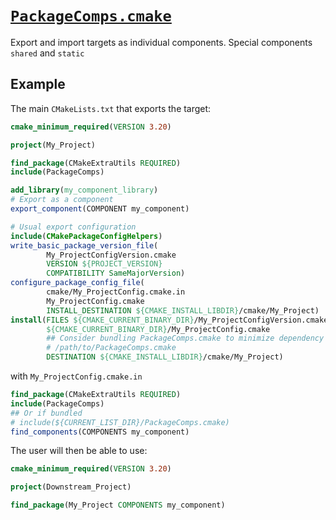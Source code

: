 # [`PackageComps.cmake`](PackageComps.cmake)

<!-- SPHINX-START -->

Export and import targets as individual components. Special components `shared` and `static`

## Example

The main `CMakeLists.txt` that exports the target:

```cmake
cmake_minimum_required(VERSION 3.20)

project(My_Project)

find_package(CMakeExtraUtils REQUIRED)
include(PackageComps)

add_library(my_component_library)
# Export as a component
export_component(COMPONENT my_component)

# Usual export configuration
include(CMakePackageConfigHelpers)
write_basic_package_version_file(
		My_ProjectConfigVersion.cmake
		VERSION ${PROJECT_VERSION}
		COMPATIBILITY SameMajorVersion)
configure_package_config_file(
		cmake/My_ProjectConfig.cmake.in
		My_ProjectConfig.cmake
		INSTALL_DESTINATION ${CMAKE_INSTALL_LIBDIR}/cmake/My_Project)
install(FILES ${CMAKE_CURRENT_BINARY_DIR}/My_ProjectConfigVersion.cmake
		${CMAKE_CURRENT_BINARY_DIR}/My_ProjectConfig.cmake
		## Consider bundling PackageComps.cmake to minimize dependency
        # /path/to/PackageComps.cmake
		DESTINATION ${CMAKE_INSTALL_LIBDIR}/cmake/My_Project)
```

with `My_ProjectConfig.cmake.in`

```cmake
find_package(CMakeExtraUtils REQUIRED)
include(PackageComps)
## Or if bundled
# include(${CURRENT_LIST_DIR}/PackageComps.cmake)
find_components(COMPONENTS my_component)
```

The user will then be able to use:

```cmake
cmake_minimum_required(VERSION 3.20)

project(Downstream_Project)

find_package(My_Project COMPONENTS my_component)
```

<!-- SPHINX-END -->
